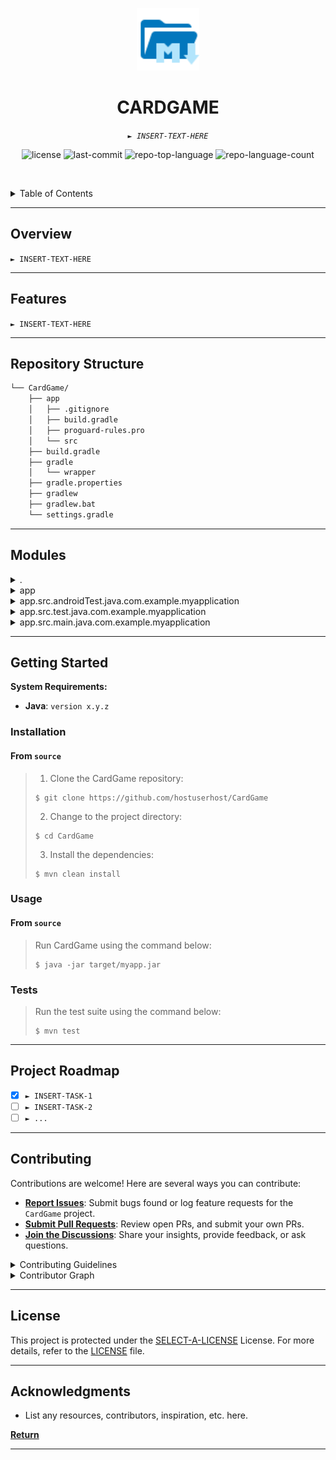 <p align="center">
  <img src="https://raw.githubusercontent.com/PKief/vscode-material-icon-theme/ec559a9f6bfd399b82bb44393651661b08aaf7ba/icons/folder-markdown-open.svg" width="100" alt="project-logo">
</p>
<p align="center">
    <h1 align="center">CARDGAME</h1>
</p>
<p align="center">
    <em><code>► INSERT-TEXT-HERE</code></em>
</p>
<p align="center">
	<img src="https://img.shields.io/github/license/hostuserhost/CardGame?style=default&logo=opensourceinitiative&logoColor=white&color=0080ff" alt="license">
	<img src="https://img.shields.io/github/last-commit/hostuserhost/CardGame?style=default&logo=git&logoColor=white&color=0080ff" alt="last-commit">
	<img src="https://img.shields.io/github/languages/top/hostuserhost/CardGame?style=default&color=0080ff" alt="repo-top-language">
	<img src="https://img.shields.io/github/languages/count/hostuserhost/CardGame?style=default&color=0080ff" alt="repo-language-count">
<p>
<p align="center">
	<!-- default option, no dependency badges. -->
</p>

<br><!-- TABLE OF CONTENTS -->
<details>
  <summary>Table of Contents</summary><br>

- [ Overview](#-overview)
- [ Features](#-features)
- [ Repository Structure](#-repository-structure)
- [ Modules](#-modules)
- [ Getting Started](#-getting-started)
  - [ Installation](#-installation)
  - [ Usage](#-usage)
  - [ Tests](#-tests)
- [ Project Roadmap](#-project-roadmap)
- [ Contributing](#-contributing)
- [ License](#-license)
- [ Acknowledgments](#-acknowledgments)
</details>
<hr>

##  Overview

<code>► INSERT-TEXT-HERE</code>

---

##  Features

<code>► INSERT-TEXT-HERE</code>

---

##  Repository Structure

```sh
└── CardGame/
    ├── app
    │   ├── .gitignore
    │   ├── build.gradle
    │   ├── proguard-rules.pro
    │   └── src
    ├── build.gradle
    ├── gradle
    │   └── wrapper
    ├── gradle.properties
    ├── gradlew
    ├── gradlew.bat
    └── settings.gradle
```

---

##  Modules

<details closed><summary>.</summary>

| File                                                                                    | Summary                         |
| ---                                                                                     | ---                             |
| [build.gradle](https://github.com/hostuserhost/CardGame/blob/master/build.gradle)       | <code>► INSERT-TEXT-HERE</code> |
| [gradlew.bat](https://github.com/hostuserhost/CardGame/blob/master/gradlew.bat)         | <code>► INSERT-TEXT-HERE</code> |
| [settings.gradle](https://github.com/hostuserhost/CardGame/blob/master/settings.gradle) | <code>► INSERT-TEXT-HERE</code> |

</details>

<details closed><summary>app</summary>

| File                                                                                              | Summary                         |
| ---                                                                                               | ---                             |
| [proguard-rules.pro](https://github.com/hostuserhost/CardGame/blob/master/app/proguard-rules.pro) | <code>► INSERT-TEXT-HERE</code> |
| [build.gradle](https://github.com/hostuserhost/CardGame/blob/master/app/build.gradle)             | <code>► INSERT-TEXT-HERE</code> |

</details>

<details closed><summary>app.src.androidTest.java.com.example.myapplication</summary>

| File                                                                                                                                                                 | Summary                         |
| ---                                                                                                                                                                  | ---                             |
| [ExampleInstrumentedTest.java](https://github.com/hostuserhost/CardGame/blob/master/app/src/androidTest/java/com/example/myapplication/ExampleInstrumentedTest.java) | <code>► INSERT-TEXT-HERE</code> |

</details>

<details closed><summary>app.src.test.java.com.example.myapplication</summary>

| File                                                                                                                                          | Summary                         |
| ---                                                                                                                                           | ---                             |
| [ExampleUnitTest.java](https://github.com/hostuserhost/CardGame/blob/master/app/src/test/java/com/example/myapplication/ExampleUnitTest.java) | <code>► INSERT-TEXT-HERE</code> |

</details>

<details closed><summary>app.src.main.java.com.example.myapplication</summary>

| File                                                                                                                                    | Summary                         |
| ---                                                                                                                                     | ---                             |
| [Player1.java](https://github.com/hostuserhost/CardGame/blob/master/app/src/main/java/com/example/myapplication/Player1.java)           | <code>► INSERT-TEXT-HERE</code> |
| [Base.java](https://github.com/hostuserhost/CardGame/blob/master/app/src/main/java/com/example/myapplication/Base.java)                 | <code>► INSERT-TEXT-HERE</code> |
| [MainActivity.java](https://github.com/hostuserhost/CardGame/blob/master/app/src/main/java/com/example/myapplication/MainActivity.java) | <code>► INSERT-TEXT-HERE</code> |
| [Card.java](https://github.com/hostuserhost/CardGame/blob/master/app/src/main/java/com/example/myapplication/Card.java)                 | <code>► INSERT-TEXT-HERE</code> |
| [ViewMenu.java](https://github.com/hostuserhost/CardGame/blob/master/app/src/main/java/com/example/myapplication/ViewMenu.java)         | <code>► INSERT-TEXT-HERE</code> |
| [PlayMenu.java](https://github.com/hostuserhost/CardGame/blob/master/app/src/main/java/com/example/myapplication/PlayMenu.java)         | <code>► INSERT-TEXT-HERE</code> |
| [Game.java](https://github.com/hostuserhost/CardGame/blob/master/app/src/main/java/com/example/myapplication/Game.java)                 | <code>► INSERT-TEXT-HERE</code> |
| [Player2.java](https://github.com/hostuserhost/CardGame/blob/master/app/src/main/java/com/example/myapplication/Player2.java)           | <code>► INSERT-TEXT-HERE</code> |

</details>

---

##  Getting Started

**System Requirements:**

* **Java**: `version x.y.z`

###  Installation

<h4>From <code>source</code></h4>

> 1. Clone the CardGame repository:
>
> ```console
> $ git clone https://github.com/hostuserhost/CardGame
> ```
>
> 2. Change to the project directory:
> ```console
> $ cd CardGame
> ```
>
> 3. Install the dependencies:
> ```console
> $ mvn clean install
> ```

###  Usage

<h4>From <code>source</code></h4>

> Run CardGame using the command below:
> ```console
> $ java -jar target/myapp.jar
> ```

###  Tests

> Run the test suite using the command below:
> ```console
> $ mvn test
> ```

---

##  Project Roadmap

- [X] `► INSERT-TASK-1`
- [ ] `► INSERT-TASK-2`
- [ ] `► ...`

---

##  Contributing

Contributions are welcome! Here are several ways you can contribute:

- **[Report Issues](https://github.com/hostuserhost/CardGame/issues)**: Submit bugs found or log feature requests for the `CardGame` project.
- **[Submit Pull Requests](https://github.com/hostuserhost/CardGame/blob/main/CONTRIBUTING.md)**: Review open PRs, and submit your own PRs.
- **[Join the Discussions](https://github.com/hostuserhost/CardGame/discussions)**: Share your insights, provide feedback, or ask questions.

<details closed>
<summary>Contributing Guidelines</summary>

1. **Fork the Repository**: Start by forking the project repository to your github account.
2. **Clone Locally**: Clone the forked repository to your local machine using a git client.
   ```sh
   git clone https://github.com/hostuserhost/CardGame
   ```
3. **Create a New Branch**: Always work on a new branch, giving it a descriptive name.
   ```sh
   git checkout -b new-feature-x
   ```
4. **Make Your Changes**: Develop and test your changes locally.
5. **Commit Your Changes**: Commit with a clear message describing your updates.
   ```sh
   git commit -m 'Implemented new feature x.'
   ```
6. **Push to github**: Push the changes to your forked repository.
   ```sh
   git push origin new-feature-x
   ```
7. **Submit a Pull Request**: Create a PR against the original project repository. Clearly describe the changes and their motivations.
8. **Review**: Once your PR is reviewed and approved, it will be merged into the main branch. Congratulations on your contribution!
</details>

<details closed>
<summary>Contributor Graph</summary>
<br>
<p align="center">
   <a href="https://github.com{/hostuserhost/CardGame/}graphs/contributors">
      <img src="https://contrib.rocks/image?repo=hostuserhost/CardGame">
   </a>
</p>
</details>

---

##  License

This project is protected under the [SELECT-A-LICENSE](https://choosealicense.com/licenses) License. For more details, refer to the [LICENSE](https://choosealicense.com/licenses/) file.

---

##  Acknowledgments

- List any resources, contributors, inspiration, etc. here.

[**Return**](#-overview)

---
